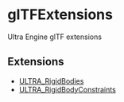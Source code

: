 # glTFExtensions
Ultra Engine glTF extensions

## Extensions
- [ULTRA_RigidBodies](ULTRA_RigidBodies.md)
- [ULTRA_RigidBodyConstraints](ULTRA_RigidBodyConstraints.md)
